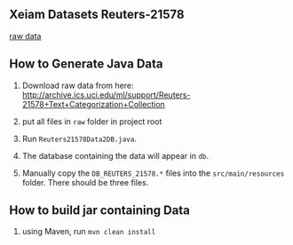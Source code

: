 ## Xeiam Datasets Reuters-21578

[raw data](http://archive.ics.uci.edu/ml/support/Reuters-21578+Text+Categorization+Collection) 

## How to Generate Java Data

1. Download raw data from here: http://archive.ics.uci.edu/ml/support/Reuters-21578+Text+Categorization+Collection

1. put all files in `raw` folder in project root

1. Run `Reuters21578Data2DB.java`. 

1. The database containing the data will appear in `db`.

1. Manually copy the `DB_REUTERS_21578.*` files into the `src/main/resources` folder. There should be three files. 

## How to build jar containing Data

1. using Maven, run `mvn clean install`